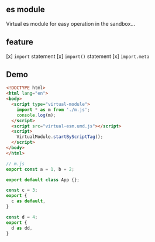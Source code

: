 ## es module

Virtual es module for easy operation in the sandbox...

## feature

[x] `import` statement
[x] `import()` statement
[x] `import.meta`

## Demo

```html
<!DOCTYPE html>
<html lang="en">
<body>
  <script type="virtual-module">
    import * as m from './m.js';
    console.log(m);
  </script>
  <script src="virtual-esm.umd.js"></script>
  <script>
    VirtualModule.startByScriptTag();
  </script>
</body>
</html>
```

```js
// m.js
export const a = 1, b = 2;

export default class App {};

const c = 3;
export {
  c as default,
}

const d = 4;
export {
  d as dd,
}
```